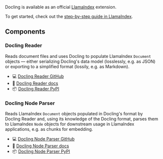 Docling is available as an official [LlamaIndex](https://docs.llamaindex.ai/) extension.

To get started, check out the [step-by-step guide in LlamaIndex](https://docs.llamaindex.ai/en/stable/examples/data_connectors/DoclingReaderDemo/).

## Components

### Docling Reader

Reads document files and uses Docling to populate LlamaIndex `Document` objects — either serializing Docling's data model (losslessly, e.g. as JSON) or exporting to a simplified format (lossily, e.g. as Markdown).

- 💻 [Docling Reader GitHub](https://github.com/run-llama/llama_index/tree/main/llama-index-integrations/readers/llama-index-readers-docling)
- 📖 [Docling Reader docs](https://docs.llamaindex.ai/en/stable/api_reference/readers/docling/)
- 📦 [Docling Reader PyPI](https://pypi.org/project/llama-index-readers-docling/)

### Docling Node Parser

Reads LlamaIndex `Document` objects populated in Docling's format by Docling Reader and, using its knowledge of the Docling format, parses them to LlamaIndex `Node` objects for downstream usage in LlamaIndex applications, e.g. as chunks for embedding.

- 💻 [Docling Node Parser GitHub](https://github.com/run-llama/llama_index/tree/main/llama-index-integrations/node_parser/llama-index-node-parser-docling)
- 📖 [Docling Node Parser docs](https://docs.llamaindex.ai/en/stable/api_reference/node_parser/docling/)
- 📦 [Docling Node Parser PyPI](https://pypi.org/project/llama-index-node-parser-docling/)
